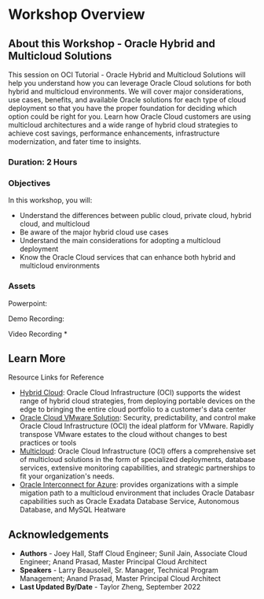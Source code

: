# Workshop Overview

## About this Workshop - Oracle Hybrid and Multicloud Solutions

This session on OCI Tutorial - Oracle Hybrid and Multicloud Solutions will help you understand how you can leverage Oracle Cloud solutions for both hybrid and multicloud environments. We will cover major considerations, use cases, benefits, and available Oracle solutions for each type of cloud deployment so that you have the proper foundation for deciding which option could be right for you. Learn how Oracle Cloud customers are using multicloud architectures and a wide range of hybrid cloud strategies to achieve cost savings, performance enhancements, infrastructure modernization, and fater time to insights.

### **Duration: 2 Hours**

### Objectives

In this workshop, you will:
* Understand the differences between public cloud, private cloud, hybrid cloud, and multicloud
* Be aware of the major hybrid cloud use cases
* Understand the main considerations for adopting a multicloud deployment
* Know the Oracle Cloud services that can enhance both hybrid and multicloud environments

### **Assets**

Powerpoint:

Demo Recording:

Video Recording
* 



## Learn More

Resource Links for Reference 
* [Hybrid Cloud](https://www.oracle.com/cloud/hybrid-cloud/): Oracle Cloud Infrastructure (OCI) supports the widest range of hybrid cloud strategies, from deploying portable devices on the edge to bringing the entire cloud portfolio to a customer's data center
* [Oracle Cloud VMware Solution](https://www.oracle.com/cloud/compute/vmware/): Security, predictability, and control make Oracle Cloud Infrastructure (OCI) the ideal platform for VMware. Rapidly transpose VMware estates to the cloud without changes to best practices or tools
* [Multicloud](https://www.oracle.com/cloud/multicloud/): Oracle Cloud Infrastructure (OCI) offers a comprehensive set of multicloud solutions in the form of specialized deployments, database services, extensive monitoring capabilities, and strategic partnerships to fit your organization's needs. 
* [Oracle Interconnect for Azure](https://www.oracle.com/cloud/azure/interconnect/): provides organizations with a simple migation path to a multicloud environment that includes Oracle Databasr capabilities such as Oracle Exadata Database Service, Autonomous Database, and MySQL Heatware

## Acknowledgements
* **Authors** - Joey Hall, Staff Cloud Engineer; Sunil Jain, Associate Cloud Engineer; Anand Prasad, Master Principal Cloud Architect
* **Speakers** -  Larry Beausoleil, Sr. Manager, Technical Program Management; Anand Prasad, Master Principal Cloud Architect
* **Last Updated By/Date** - Taylor Zheng, September 2022
